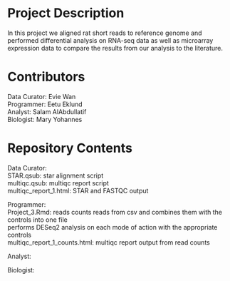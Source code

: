 # Project Description
In this project we aligned rat short reads to reference genome and performed differential analysis on RNA-seq data as well as microarray expression data to compare the results from our analysis to the literature.

# Contributors

Data Curator: Evie Wan \
Programmer: Eetu Eklund \
Analyst: Salam AlAbdullatif \
Biologist: Mary Yohannes

# Repository Contents

Data Curator: \
STAR.qsub: star alignment script \
multiqc.qsub: multiqc report script \
multiqc_report_1.html: STAR and FASTQC output 

Programmer: \
Project_3.Rmd: reads counts reads from csv and combines them with the controls into one file \
performs DESeq2 analysis on each mode of action with the appropriate controls \
multiqc_report_1_counts.html: multiqc report output from read counts 



Analyst: 

Biologist:


